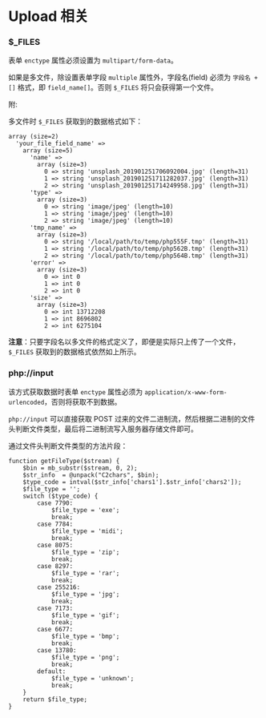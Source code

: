 # Upload 相关 <PHP>

### $_FILES

表单 `enctype` 属性必须设置为 `multipart/form-data`。

如果是多文件，除设置表单字段 `multiple` 属性外，字段名(field) 必须为 `字段名 + []` 格式，即 `field_name[]`。否则 `$_FILES` 将只会获得第一个文件。

附:

多文件时 `$_FILES` 获取到的数据格式如下：

```
array (size=2)
  'your_file_field_name' => 
    array (size=5)
      'name' => 
        array (size=3)
          0 => string 'unsplash_201901251706092004.jpg' (length=31)
          1 => string 'unsplash_201901251711282037.jpg' (length=31)
          2 => string 'unsplash_201901251714249958.jpg' (length=31)
      'type' => 
        array (size=3)
          0 => string 'image/jpeg' (length=10)
          1 => string 'image/jpeg' (length=10)
          2 => string 'image/jpeg' (length=10)
      'tmp_name' => 
        array (size=3)
          0 => string '/local/path/to/temp/php555F.tmp' (length=31)
          1 => string '/local/path/to/temp/php562B.tmp' (length=31)
          2 => string '/local/path/to/temp/php564B.tmp' (length=31)
      'error' => 
        array (size=3)
          0 => int 0
          1 => int 0
          2 => int 0
      'size' => 
        array (size=3)
          0 => int 13712208
          1 => int 8696802
          2 => int 6275104
```

**注意**：只要字段名以多文件的格式定义了，即便是实际只上传了一个文件，`$_FILES` 获取到的数据格式依然如上所示。

### php://input

该方式获取数据时表单 `enctype` 属性必须为 `application/x-www-form-urlencoded`，否则将获取不到数据。

`php://input` 可以直接获取 POST 过来的文件二进制流，然后根据二进制的文件头判断文件类型，最后将二进制流写入服务器存储文件即可。

通过文件头判断文件类型的方法片段：

```
function getFileType($stream) {
	$bin = mb_substr($stream, 0, 2);
	$str_info  = @unpack("C2chars", $bin);
	$type_code = intval($str_info['chars1'].$str_info['chars2']);
	$file_type = '';
	switch ($type_code) {
		case 7790:
			$file_type = 'exe';
			break;
		case 7784:
			$file_type = 'midi';
			break;
		case 8075:
			$file_type = 'zip';
			break;
		case 8297:
			$file_type = 'rar';
			break;
		case 255216:
			$file_type = 'jpg';
			break;
		case 7173:
			$file_type = 'gif';
			break;
		case 6677:
			$file_type = 'bmp';
			break;
		case 13780:
			$file_type = 'png';
			break;
		default:
			$file_type = 'unknown';
			break;
	}
	return $file_type;
}
```
